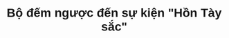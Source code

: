 <!DOCTYPE html>
<html lang="vi">
<head>
  <meta charset="UTF-8">
  <meta name="viewport" content="width=device-width, initial-scale=1.0">
  <title>Bộ đếm ngược</title>
  <style>
    body {
      font-family: Arial, sans-serif;
      text-align: center;
      margin-top: 50px;
    }
    #countdown {
      font-size: 48px;
      color: #333;
    }
  </style>
</head>
<body>
  <h1>Bộ đếm ngược đến sự kiện "Hồn Tày sắc"</h1>
  <div id="countdown"></div>
  
  <script>
    // Set the date we're counting down to
    var countDownDate = new Date("May 20, 2024 00:00:00").getTime();

    // Update the countdown every 1 second
    var x = setInterval(function() {

      // Get the current date and time
      var now = new Date().getTime();

      // Calculate the remaining time
      var distance = countDownDate - now;

      // Calculate days, hours, minutes, and seconds
      var days = Math.floor(distance / (1000 * 60 * 60 * 24));
      var hours = Math.floor((distance % (1000 * 60 * 60 * 24)) / (1000 * 60 * 60));
      var minutes = Math.floor((distance % (1000 * 60 * 60)) / (1000 * 60));
      var seconds = Math.floor((distance % (1000 * 60)) / 1000);

      // Display the result
      document.getElementById("countdown").innerHTML = days + "d " + hours + "h "
      + minutes + "m " + seconds + "s ";

      // If the countdown is over, display a message
      if (distance < 0) {
        clearInterval(x);
        document.getElementById("countdown").innerHTML = "Sự kiện đã diễn ra!";
      }
    }, 1000);
  </script>
</body>
</html>
